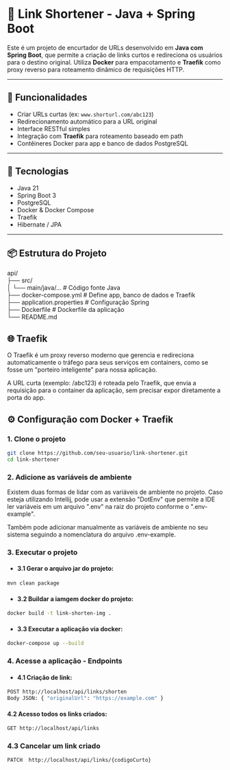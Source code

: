 # 🔗 Link Shortener - Java + Spring Boot

Este é um projeto de encurtador de URLs desenvolvido em **Java com Spring Boot**, que permite a criação de links curtos e redireciona os usuários para o destino original. Utiliza **Docker** para empacotamento e **Traefik** como proxy reverso para roteamento dinâmico de requisições HTTP.

---

## 🚀 Funcionalidades

- Criar URLs curtas (ex: `www.shorturl.com/abc123`)
- Redirecionamento automático para a URL original
- Interface RESTful simples
- Integração com **Traefik** para roteamento baseado em path
- Contêineres Docker para app e banco de dados PostgreSQL

---

## 🧱 Tecnologias

- Java 21
- Spring Boot 3
- PostgreSQL
- Docker & Docker Compose
- Traefik
- Hibernate / JPA

---

## 📦 Estrutura do Projeto
api/   
├── src/    
│ └── main/java/... # Código fonte Java   
├── docker-compose.yml # Define app, banco de dados e Traefik   
├── application.properties # Configuração Spring   
├── Dockerfile # Dockerfile da aplicação   
└── README.md

## 🌐 Traefik
O Traefik é um proxy reverso moderno que gerencia e redireciona automaticamente o tráfego para seus serviços em containers, como se fosse um "porteiro inteligente" para nossa aplicação.

A URL curta (exemplo: /abc123) é roteada pelo Traefik, que envia a requisição para o container da aplicação, sem precisar expor diretamente a porta do app.

## ⚙️ Configuração com Docker + Traefik

### 1. Clone o projeto

```bash
git clone https://github.com/seu-usuario/link-shortener.git
cd link-shortener
```
### 2. Adicione as variáveis de ambiente
Existem duas formas de lidar com as variáveis de ambiente no projeto. Caso esteja utilizando Intellij, pode usar a extensão "DotEnv" que permite a IDE ler variáveis em um arquivo ".env" na raiz do projeto conforme o ".env-example".

Também pode adicionar manualmente as variáveis de ambiente no seu sistema seguindo a nomenclatura do arquivo .env-example.

### 3. Executar o projeto
* #### 3.1 Gerar o arquivo jar do projeto:
```bash
mvn clean package 
```
* #### 3.2 Buildar a iamgem docker do projeto:
```bash
docker build -t link-shorten-img .
```
* #### 3.3 Executar a aplicação via docker:
```bash
docker-compose up --build
```

### 4. Acesse a aplicação - Endpoints
* #### 4.1 Criação de link:

```bash
POST http://localhost/api/links/shorten
Body JSON: { "originalUrl": "https://example.com" }
```

#### 4.2 Acesso todos os links criados:

```bash
GET http://localhost/api/links
```

### 4.3 Cancelar um link criado
```bash
PATCH  http://localhost/api/links/{codigoCurto}
```
